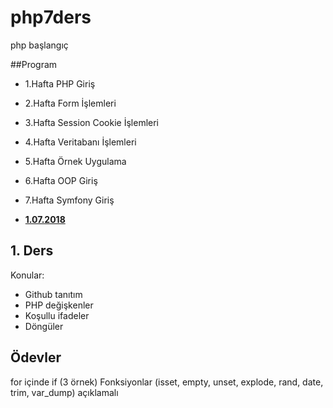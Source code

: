 # php7ders
php başlangıç

##Program
* 1.Hafta PHP Giriş
* 2.Hafta Form İşlemleri
* 3.Hafta Session Cookie İşlemleri
* 4.Hafta Veritabanı İşlemleri
* 5.Hafta Örnek Uygulama
* 6.Hafta OOP Giriş 
* 7.Hafta Symfony Giriş 

*   **[1.07.2018](#1.Ders)**

## <a name="1.Ders"></a> 1. Ders

Konular:	

* Github tanıtım
* PHP değişkenler
* Koşullu ifadeler
* Döngüler
 
 ## Ödevler

 for içinde if (3 örnek)
 Fonksiyonlar (isset, empty, unset, explode, rand, date, trim, var_dump) açıklamalı




